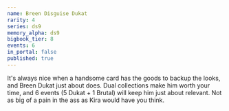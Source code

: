 ```yaml
---
name: Breen Disguise Dukat
rarity: 4
series: ds9
memory_alpha: ds9
bigbook_tier: 8
events: 6
in_portal: false
published: true
---
```


It's always nice when a handsome card has the goods to backup the looks, and Breen Dukat just about does. Dual collections make him worth your time, and 6 events (5 Dukat + 1 Brutal) will keep him just about relevant. Not as big of a pain in the ass as Kira would have you think.
